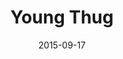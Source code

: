 ---
title: Young Thug
location: Central Park SummerStage
date: 2015-09-17
tweets:
  - 'https://twitter.com/thomasABoyt/status/644670607582449664'
---